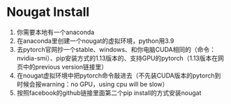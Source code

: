 # Nougat Install

1. 你需要本地有一个anaconda
2. 在anaconda里创建一个nougat的虚拟环境，python用3.9
3. 去pytorch官网抄一个stable、windows、和你电脑CUDA相同的（命令：nvidia-smi）、pip安装方式的1.13版本的、支持GPU的pytorch（1.13版本在网页中的previous version链接里）
4. 在nougat虚拟环境中把pytorch命令敲进去（不先装CUDA版本的pytorch到时候会报warning：no GPU，using cpu will be slow）
5. 按照facebook的github链接里面第二个pip install的方式安装nougat